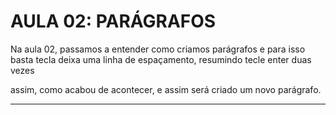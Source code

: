 # AULA 02: PARÁGRAFOS
Na aula 02, passamos a entender como criamos parágrafos e para isso basta tecla deixa uma linha de espaçamento, resumindo tecle enter duas vezes

assim, como acabou de acontecer, e assim será criado um novo parágrafo.
___